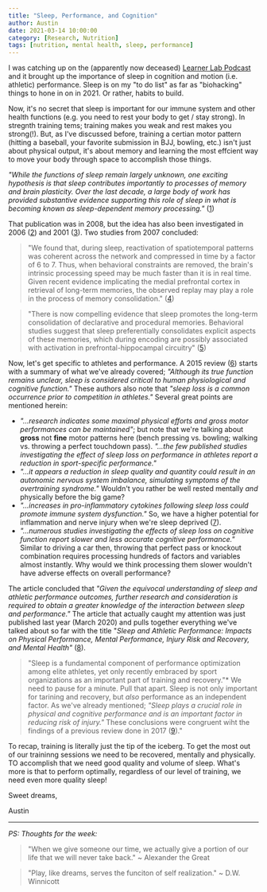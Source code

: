 ```yaml
---
title: "Sleep, Performance, and Cognition"
author: Austin
date: 2021-03-14 10:00:00
category: [Research, Nutrition]
tags: [nutrition, mental health, sleep, performance]
---
```


I was catching up on the (apparently now deceased) [Learner Lab Podcast](https://trainugly.com/sleep-and-learning/) and it brought up the importance of sleep in cognition and motion (i.e. athletic) performance.  Sleep is on my "to do list" as far as "biohacking" things to hone in on in 2021.  Or rather, habits to build.

Now, it's no secret that sleep is important for our immune system and other health functions (e.g. you need to rest your body to get / stay strong).  In stregnth training tems; training makes you weak and rest makes you strong(!).  But, as I've discussed before, training a certian motor pattern (hitting a baseball, your favorite submission in BJJ, bowling, etc.) isn't just about physical output, it's about memory and learning the most effcient way to move your body through space to accomplish those things.

*"While the functions of sleep remain largely unknown, one exciting hypothesis is that sleep contributes importantly to processes of memory and brain plasticity. Over the last decade, a large body of work has provided substantive evidence supporting this role of sleep in what is becoming known as sleep-dependent memory processing."* ([1](https://pubmed.ncbi.nlm.nih.gov/18803104/))

That publication was in 2008, but the idea has also been investigated in 2006 ([2](https://pubmed.ncbi.nlm.nih.gov/16318592/)) and 2001 ([3](https://pubmed.ncbi.nlm.nih.gov/11343661/)).  Two studies from 2007 concluded:

> "We found that, during sleep, reactivation of spatiotemporal patterns was coherent across the network and compressed in time by a factor of 6 to 7. Thus, when behavioral constraints are removed, the brain's intrinsic processing speed may be much faster than it is in real time. Given recent evidence implicating the medial prefrontal cortex in retrieval of long-term memories, the observed replay may play a role in the process of memory consolidation." ([4](https://pubmed.ncbi.nlm.nih.gov/18006749/))

> "There is now compelling evidence that sleep promotes the long-term consolidation of declarative and procedural memories. Behavioral studies suggest that sleep preferentially consolidates explicit aspects of these memories, which during encoding are possibly associated with activation in prefrontal-hippocampal circuitry" ([5](https://pubmed.ncbi.nlm.nih.gov/17905642/))

Now, let's get specific to athletes and performance.  A 2015 review ([6](https://pubmed.ncbi.nlm.nih.gov/25315456/)) starts with a summary of what we've already covered; *"Although its true function remains unclear, sleep is considered critical to human physiological and cognitive function."*  These authors also note that *"sleep loss is a common occurrence prior to competition in athletes."*  Several great points are mentioned herein:

* *"...research indicates some maximal physical efforts and gross motor performances can be maintained"*; but note that we're talking about **gross** not **fine** motor patterns here (bench pressing vs. bowling; walking vs. throwing a perfect touchdown pass).  *"...the few published studies investigating the effect of sleep loss on performance in athletes report a reduction in sport-specific performance."*
* *"...it appears a reduction in sleep quality and quantity could result in an autonomic nervous system imbalance, simulating symptoms of the overtraining syndrome."*  Wouldn't you rather be well rested mentally *and* physically before the big game?
* *"...increases in pro-inflammatory cytokines following sleep loss could promote immune system dysfunction."*  So, we have a higher potential for inflammation and nerve injury when we're sleep deprived ([7](https://www.ncbi.nlm.nih.gov/pmc/articles/PMC2785020/)).
* *"...numerous studies investigating the effects of sleep loss on cognitive function report slower and less accurate cognitive performance."*  Similar to driving a car then, throwing that perfect pass or knockout combination requires processing hundreds of factors and variables almost instantly.  Why would we think processing them slower wouldn't have adverse effects on overall performance?

The article concluded that *"Given the equivocal understanding of sleep and athletic performance outcomes, further research and consideration is required to obtain a greater knowledge of the interaction between sleep and performance."*  The article that actually caught my attention was just published last year (March 2020) and pulls together everything we've talked about so far with the title "*Sleep and Athletic Performance: Impacts on Physical Performance, Mental Performance, Injury Risk and Recovery, and Mental Health"* ([8](https://pubmed.ncbi.nlm.nih.gov/32005349/)).

> "Sleep is a fundamental component of performance optimization among elite athletes, yet only recently embraced by sport organizations as an important part of training and recovery."*  We need to pause for a minute.  Pull that apart.  Sleep is not only important for tarining and recovery, but *also* performance as an independent factor.  As we've already mentioned; *"Sleep plays a crucial role in physical and cognitive performance and is an important factor in reducing risk of injury."*  These conclusions were congruent wiht the findings of a previous review done in 2017 ([9](https://pubmed.ncbi.nlm.nih.gov/29135639/))."

To recap, training is literally just the tip of the iceberg.  To get the most out of our traininng sessions we need to be recovered, mentally and physically.  TO accomplish that we need good quality and volume of sleep.  What's  more is that to perform optimally, regardless of our level of training, we need even more quality sleep!

Sweet dreams,

Austin

---

*PS:  Thoughts for the week:*

> "When we give someone our time, we actually give a portion of our life that we will never take back." ~ Alexander the Great

> "Play, like dreams, serves the funciton of self realization." ~ D.W. Winnicott
